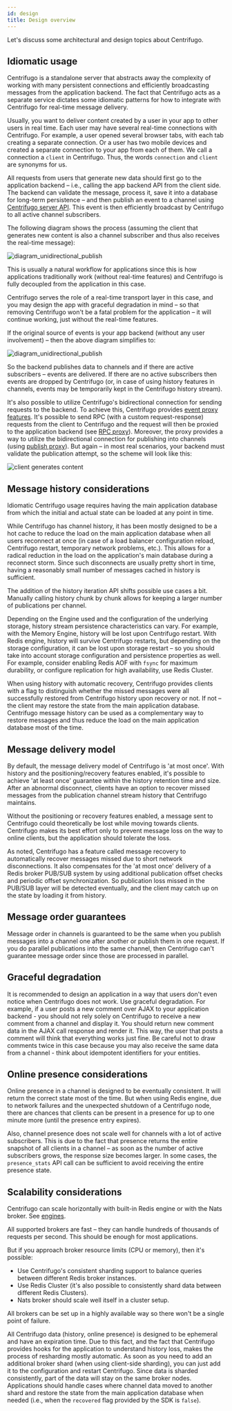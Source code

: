 ```yaml
---
id: design
title: Design overview
---
```


Let's discuss some architectural and design topics about Centrifugo.

## Idiomatic usage

Centrifugo is a standalone server that abstracts away the complexity of working with many persistent connections and efficiently broadcasting messages from the application backend. The fact that Centrifugo acts as a separate service dictates some idiomatic patterns for how to integrate with Centrifugo for real-time message delivery.

Usually, you want to deliver content created by a user in your app to other users in real time. Each user may have several real-time connections with Centrifugo. For example, a user opened several browser tabs, with each tab creating a separate connection. Or a user has two mobile devices and created a separate connection to your app from each of them. We call a connection a `client` in Centrifugo. Thus, the words `connection` and `client` are synonyms for us.

All requests from users that generate new data should first go to the application backend – i.e., calling the app backend API from the client side. The backend can validate the message, process it, save it into a database for long-term persistence – and then publish an event to a channel using [Centrifugo server API](../server/server_api.md). This event is then efficiently broadcast by Centrifugo to all active channel subscribers.

The following diagram shows the process (assuming the client that generates new content is also a channel subscriber and thus also receives the real-time message):

![diagram_unidirectional_publish](/img/design_3.png)

This is usually a natural workflow for applications since this is how applications traditionally work (without real-time features) and Centrifugo is fully decoupled from the application in this case.

Centrifugo serves the role of a real-time transport layer in this case, and you may design the app with graceful degradation in mind – so that removing Centrifugo won't be a fatal problem for the application – it will continue working, just without the real-time features.

If the original source of events is your app backend (without any user involvement) – then the above diagram simplifies to:

![diagram_unidirectional_publish](/img/design_2.png)

So the backend publishes data to channels and if there are active subscribers – events are delivered. If there are no active subscribers then events are dropped by Centrifugo (or, in case of using history features in channels, events may be temporarily kept in the Centrifugo history stream).

It's also possible to utilize Centrifugo's bidirectional connection for sending requests to the backend. To achieve this, Centrifugo provides [event proxy features](../server/proxy.md). It's possible to send RPC (with a custom request-response) requests from the client to Centrifugo and the request will then be proxied to the application backend (see [RPC proxy](../server/proxy.md#client-rpc-proxy)). Moreover, the proxy provides a way to utilize the bidirectional connection for publishing into channels (using [publish proxy](../server/proxy.md#publish-proxy)). But again – in most real scenarios, your backend must validate the publication attempt, so the scheme will look like this:

![client generates content](/img/design_1.png)

## Message history considerations

Idiomatic Centrifugo usage requires having the main application database from which the initial and actual state can be loaded at any point in time.

While Centrifugo has channel history, it has been mostly designed to be a hot cache to reduce the load on the main application database when all users reconnect at once (in case of a load balancer configuration reload, Centrifugo restart, temporary network problems, etc.). This allows for a radical reduction in the load on the application's main database during a reconnect storm. Since such disconnects are usually pretty short in time, having a reasonably small number of messages cached in history is sufficient.

The addition of the history iteration API shifts possible use cases a bit. Manually calling history chunk by chunk allows for keeping a larger number of publications per channel.

Depending on the Engine used and the configuration of the underlying storage, history stream persistence characteristics can vary. For example, with the Memory Engine, history will be lost upon Centrifugo restart. With Redis engine, history will survive Centrifugo restarts, but depending on the storage configuration, it can be lost upon storage restart – so you should take into account storage configuration and persistence properties as well. For example, consider enabling Redis AOF with `fsync` for maximum durability, or configure replication for high availability, use Redis Cluster.

When using history with automatic recovery, Centrifugo provides clients with a flag to distinguish whether the missed messages were all successfully restored from Centrifugo history upon recovery or not. If not – the client may restore the state from the main application database. Centrifugo message history can be used as a complementary way to restore messages and thus reduce the load on the main application database most of the time.

## Message delivery model

By default, the message delivery model of Centrifugo is 'at most once'. With history and the positioning/recovery features enabled, it's possible to achieve 'at least once' guarantee within the history retention time and size. After an abnormal disconnect, clients have an option to recover missed messages from the publication channel stream history that Centrifugo maintains.

Without the positioning or recovery features enabled, a message sent to Centrifugo could theoretically be lost while moving towards clients. Centrifugo makes its best effort only to prevent message loss on the way to online clients, but the application should tolerate the loss.

As noted, Centrifugo has a feature called message recovery to automatically recover messages missed due to short network disconnections. It also compensates for the 'at most once' delivery of a Redis broker PUB/SUB system by using additional publication offset checks and periodic offset synchronization. So publication loss missed in the PUB/SUB layer will be detected eventually, and the client may catch up on the state by loading it from history.

## Message order guarantees

Message order in channels is guaranteed to be the same when you publish messages into a channel one after another or publish them in one request. If you do parallel publications into the same channel, then Centrifugo can't guarantee message order since those are processed in parallel.

## Graceful degradation

It is recommended to design an application in a way that users don't even notice when Centrifugo does not work. Use graceful degradation. For example, if a user posts a new comment over AJAX to your application backend - you should not rely solely on Centrifugo to receive a new comment from a channel and display it. You should return new comment data in the AJAX call response and render it. This way, the user that posts a comment will think that everything works just fine. Be careful not to draw comments twice in this case because you may also receive the same data from a channel - think about idempotent identifiers for your entities.

## Online presence considerations

Online presence in a channel is designed to be eventually consistent. It will return the correct state most of the time. But when using Redis engine, due to network failures and the unexpected shutdown of a Centrifugo node, there are chances that clients can be present in a presence for up to one minute more (until the presence entry expires).

Also, channel presence does not scale well for channels with a lot of active subscribers. This is due to the fact that presence returns the entire snapshot of all clients in a channel – as soon as the number of active subscribers grows, the response size becomes larger. In some cases, the `presence_stats` API call can be sufficient to avoid receiving the entire presence state.

## Scalability considerations

Centrifugo can scale horizontally with built-in Redis engine or with the Nats broker. See [engines](../server/engines.md).

All supported brokers are fast – they can handle hundreds of thousands of requests per second. This should be enough for most applications.

But if you approach broker resource limits (CPU or memory), then it's possible:

* Use Centrifugo's consistent sharding support to balance queries between different Redis broker instances.
* Use Redis Cluster (it's also possible to consistently shard data between different Redis Clusters).
* Nats broker should scale well itself in a cluster setup.

All brokers can be set up in a highly available way so there won't be a single point of failure.

All Centrifugo data (history, online presence) is designed to be ephemeral and have an expiration time. Due to this fact, and the fact that Centrifugo provides hooks for the application to understand history loss, makes the process of resharding mostly automatic. As soon as you need to add an additional broker shard (when using client-side sharding), you can just add it to the configuration and restart Centrifugo. Since data is sharded consistently, part of the data will stay on the same broker nodes. Applications should handle cases where channel data moved to another shard and restore the state from the main application database when needed (i.e., when the `recovered` flag provided by the SDK is `false`).
